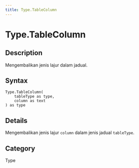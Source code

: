 ```yaml
---
title: Type.TableColumn
---
```


# Type.TableColumn


## Description

Mengembalikan jenis lajur dalam jadual.


## Syntax

```powerquery
Type.TableColumn(
    tableType as type,
    column as text
) as type
```


## Details

Mengembalikan jenis lajur <code>column</code> dalam jenis jadual <code>tableType</code>.



## Category
Type
